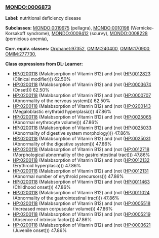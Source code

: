 
### [MONDO:0006873](http://purl.obolibrary.org/obo/MONDO_0006873)
**Label:** nutritional deficiency disease

**Subclasses:** [MONDO:0019975](http://purl.obolibrary.org/obo/MONDO_0019975) (pellagra), [MONDO:0010198](http://purl.obolibrary.org/obo/MONDO_0010198) (Wernicke-Korsakoff syndrome), [MONDO:0009412](http://purl.obolibrary.org/obo/MONDO_0009412) (scurvy), [MONDO:0008228](http://purl.obolibrary.org/obo/MONDO_0008228) (pernicious anemia), 

**Corr. equiv. classes:** [Orphanet:97352](http://www.orpha.net/ORDO/Orphanet_97352), [OMIM:240400](http://purl.obolibrary.org/obo/OMIM_240400), [OMIM:170900](http://purl.obolibrary.org/obo/OMIM_170900), [OMIM:277730](http://purl.obolibrary.org/obo/OMIM_277730), 

**Class expressions from DL-Learner:**

- [HP:0200118](http://purl.obolibrary.org/obo/HP_0200118) (Malabsorption of Vitamin B12) and (not ([HP:0012823](http://purl.obolibrary.org/obo/HP_0012823) (Clinical modifier))) 62.50%
- [HP:0200118](http://purl.obolibrary.org/obo/HP_0200118) (Malabsorption of Vitamin B12) and (not ([HP:0003674](http://purl.obolibrary.org/obo/HP_0003674) (Onset))) 62.50%
- [HP:0200118](http://purl.obolibrary.org/obo/HP_0200118) (Malabsorption of Vitamin B12) and (not ([HP:0000707](http://purl.obolibrary.org/obo/HP_0000707) (Abnormality of the nervous system))) 62.50%
- [HP:0200118](http://purl.obolibrary.org/obo/HP_0200118) (Malabsorption of Vitamin B12) and (not ([HP:0200143](http://purl.obolibrary.org/obo/HP_0200143) (Megaloblastic erythroid hyperplasia))) 47.86%
- [HP:0200118](http://purl.obolibrary.org/obo/HP_0200118) (Malabsorption of Vitamin B12) and (not ([HP:0025065](http://purl.obolibrary.org/obo/HP_0025065) (Abnormal erythrocyte volume))) 47.86%
- [HP:0200118](http://purl.obolibrary.org/obo/HP_0200118) (Malabsorption of Vitamin B12) and (not ([HP:0025033](http://purl.obolibrary.org/obo/HP_0025033) (Abnormality of digestive system morphology))) 47.86%
- [HP:0200118](http://purl.obolibrary.org/obo/HP_0200118) (Malabsorption of Vitamin B12) and (not ([HP:0025031](http://purl.obolibrary.org/obo/HP_0025031) (Abnormality of the digestive system))) 47.86%
- [HP:0200118](http://purl.obolibrary.org/obo/HP_0200118) (Malabsorption of Vitamin B12) and (not ([HP:0012718](http://purl.obolibrary.org/obo/HP_0012718) (Morphological abnormality of the gastrointestinal tract))) 47.86%
- [HP:0200118](http://purl.obolibrary.org/obo/HP_0200118) (Malabsorption of Vitamin B12) and (not ([HP:0012132](http://purl.obolibrary.org/obo/HP_0012132) (Erythroid hyperplasia))) 47.86%
- [HP:0200118](http://purl.obolibrary.org/obo/HP_0200118) (Malabsorption of Vitamin B12) and (not ([HP:0012131](http://purl.obolibrary.org/obo/HP_0012131) (Abnormal number of erythroid precursors))) 47.86%
- [HP:0200118](http://purl.obolibrary.org/obo/HP_0200118) (Malabsorption of Vitamin B12) and (not ([HP:0011463](http://purl.obolibrary.org/obo/HP_0011463) (Childhood onset))) 47.86%
- [HP:0200118](http://purl.obolibrary.org/obo/HP_0200118) (Malabsorption of Vitamin B12) and (not ([HP:0011024](http://purl.obolibrary.org/obo/HP_0011024) (Abnormality of the gastrointestinal tract))) 47.86%
- [HP:0200118](http://purl.obolibrary.org/obo/HP_0200118) (Malabsorption of Vitamin B12) and (not ([HP:0005518](http://purl.obolibrary.org/obo/HP_0005518) (Increased mean corpuscular volume))) 47.86%
- [HP:0200118](http://purl.obolibrary.org/obo/HP_0200118) (Malabsorption of Vitamin B12) and (not ([HP:0005219](http://purl.obolibrary.org/obo/HP_0005219) (Absence of intrinsic factor))) 47.86%
- [HP:0200118](http://purl.obolibrary.org/obo/HP_0200118) (Malabsorption of Vitamin B12) and (not ([HP:0003621](http://purl.obolibrary.org/obo/HP_0003621) (Juvenile onset))) 47.86%


